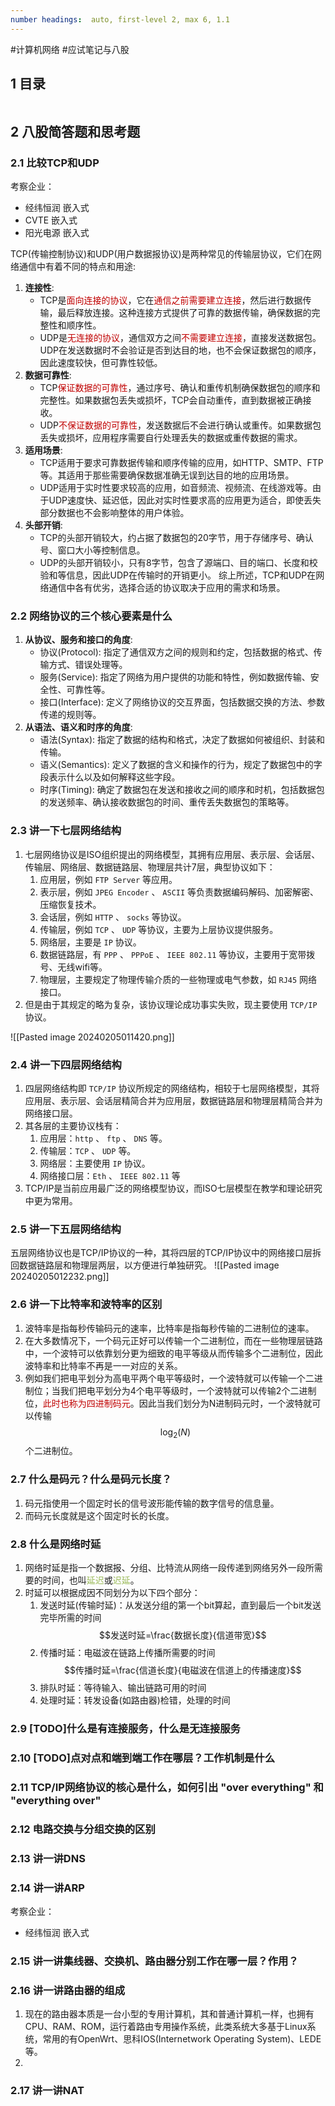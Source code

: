 ```yaml
---
number headings:  auto, first-level 2, max 6, 1.1
---
```

#计算机网络 #应试笔记与八股 

## 1 目录
```toc
```

## 2 八股简答题和思考题

### 2.1 比较TCP和UDP

考察企业：
- 经纬恒润 嵌入式
- CVTE 嵌入式
- 阳光电源 嵌入式

TCP(传输控制协议)和UDP(用户数据报协议)是两种常见的传输层协议，它们在网络通信中有着不同的特点和用途: 
1. **连接性**: 
   - TCP是<font color="#c00000">面向连接的协议</font>，它在<font color="#c00000">通信之前需要建立连接</font>，然后进行数据传输，最后释放连接。这种连接方式提供了可靠的数据传输，确保数据的完整性和顺序性。
   - UDP是<font color="#c00000">无连接的协议</font>，通信双方之间<font color="#c00000">不需要建立连接</font>，直接发送数据包。UDP在发送数据时不会验证是否到达目的地，也不会保证数据包的顺序，因此速度较快，但可靠性较低。
2. **数据可靠性**: 
   - TCP<font color="#c00000">保证数据的可靠性</font>，通过序号、确认和重传机制确保数据包的顺序和完整性。如果数据包丢失或损坏，TCP会自动重传，直到数据被正确接收。
   - UDP<font color="#c00000">不保证数据的可靠性</font>，发送数据后不会进行确认或重传。如果数据包丢失或损坏，应用程序需要自行处理丢失的数据或重传数据的需求。
3. **适用场景**: 
   - TCP适用于要求可靠数据传输和顺序传输的应用，如HTTP、SMTP、FTP等。其适用于那些需要确保数据准确无误到达目的地的应用场景。
   - UDP适用于实时性要求较高的应用，如音频流、视频流、在线游戏等。由于UDP速度快、延迟低，因此对实时性要求高的应用更为适合，即使丢失部分数据也不会影响整体的用户体验。
4. **头部开销**: 
   - TCP的头部开销较大，约占据了数据包的20字节，用于存储序号、确认号、窗口大小等控制信息。
   - UDP的头部开销较小，只有8字节，包含了源端口、目的端口、长度和校验和等信息，因此UDP在传输时的开销更小。
综上所述，TCP和UDP在网络通信中各有优劣，选择合适的协议取决于应用的需求和场景。

### 2.2 网络协议的三个核心要素是什么

1. **从协议、服务和接口的角度**:     
    - 协议(Protocol): 指定了通信双方之间的规则和约定，包括数据的格式、传输方式、错误处理等。
    - 服务(Service): 指定了网络为用户提供的功能和特性，例如数据传输、安全性、可靠性等。
    - 接口(Interface): 定义了网络协议的交互界面，包括数据交换的方法、参数传递的规则等。
2. **从语法、语义和时序的角度**: 
    - 语法(Syntax): 指定了数据的结构和格式，决定了数据如何被组织、封装和传输。
    - 语义(Semantics): 定义了数据的含义和操作的行为，规定了数据包中的字段表示什么以及如何解释这些字段。
    - 时序(Timing): 确定了数据包在发送和接收之间的顺序和时机，包括数据包的发送频率、确认接收数据包的时间、重传丢失数据包的策略等。

### 2.3 讲一下七层网络结构

1. 七层网络协议是ISO组织提出的网络模型，其拥有应用层、表示层、会话层、传输层、网络层、数据链路层、物理层共计7层，典型协议如下：
	1. 应用层，例如 `FTP Server` 等应用。
	2. 表示层，例如 `JPEG Encoder` 、 `ASCII` 等负责数据编码解码、加密解密、压缩恢复技术。
	3. 会话层，例如 `HTTP` 、 `socks` 等协议。
	4. 传输层，例如 `TCP` 、 `UDP` 等协议，主要为上层协议提供服务。
	5. 网络层，主要是 `IP` 协议。
	6. 数据链路层，有 `PPP` 、 `PPPoE` 、 `IEEE 802.11` 等协议，主要用于宽带拨号、无线wifi等。
	7. 物理层，主要规定了物理传输介质的一些物理或电气参数，如 `RJ45` 网络接口。
2. 但是由于其规定的略为复杂，该协议理论成功事实失败，现主要使用 `TCP/IP` 协议。

![[Pasted image 20240205011420.png]]

### 2.4 讲一下四层网络结构

1. 四层网络结构即 `TCP/IP` 协议所规定的网络结构，相较于七层网络模型，其将应用层、表示层、会话层精简合并为应用层，数据链路层和物理层精简合并为网络接口层。
2. 其各层的主要协议栈有：
	1. 应用层：`http` 、 `ftp` 、 `DNS` 等。
	2. 传输层：`TCP` 、 `UDP` 等。
	3. 网络层：主要使用 `IP` 协议。
	4. 网络接口层：`Eth` 、 `IEEE 802.11` 等
3. TCP/IP是当前应用最广泛的网络模型协议，而ISO七层模型在教学和理论研究中更为常用。

### 2.5 讲一下五层网络结构

五层网络协议也是TCP/IP协议的一种，其将四层的TCP/IP协议中的网络接口层拆回数据链路层和物理层两层，以方便进行单独研究。
![[Pasted image 20240205012232.png]]

### 2.6 讲一下比特率和波特率的区别

1. 波特率是指每秒传输码元的速率，比特率是指每秒传输的二进制位的速率。
2. 在大多数情况下，一个码元正好可以传输一个二进制位，而在一些物理层链路中，一个波特可以依靠划分更为细致的电平等级从而传输多个二进制位，因此波特率和比特率不再是一一对应的关系。
3. 例如我们把电平划分为高电平两个电平等级时，一个波特就可以传输一个二进制位；当我们把电平划分为4个电平等级时，一个波特就可以传输2个二进制位，<font color="#c00000">此时也称为四进制码元</font>。因此当我们划分为N进制码元时，一个波特就可以传输$$\log_2(N)$$个二进制位。

### 2.7 什么是码元？什么是码元长度？

1. 码元指使用一个固定时长的信号波形能传输的数字信号的信息量。
2. 而码元长度就是这个固定时长的长度。

### 2.8 什么是网络时延

1. 网络时延是指一个数据报、分组、比特流从网络一段传递到网络另外一段所需要的时间，也叫<font color="#9bbb59">延迟</font>或<font color="#9bbb59">迟延</font>。
2. 时延可以根据成因不同划分为以下四个部分：
	1. 发送时延(传输时延)：从发送分组的第一个bit算起，直到最后一个bit发送完毕所需的时间$$发送时延=\frac{数据长度}{信道带宽}$$
	2. 传播时延：电磁波在链路上传播所需要的时间$$传播时延=\frac{信道长度}{电磁波在信道上的传播速度}$$
	3. 排队时延：等待输入、输出链路可用的时间
	4. 处理时延：转发设备(如路由器)检错，处理的时间

### 2.9 [TODO]什么是有连接服务，什么是无连接服务


### 2.10 [TODO]点对点和端到端工作在哪层？工作机制是什么


### 2.11 TCP/IP网络协议的核心是什么，如何引出 "over everything" 和 "everything over"


### 2.12 电路交换与分组交换的区别


### 2.13 讲一讲DNS


### 2.14 讲一讲ARP

考察企业：
- 经纬恒润 嵌入式




### 2.15 讲一讲集线器、交换机、路由器分别工作在哪一层？作用？


### 2.16 讲一讲路由器的组成

1. 现在的路由器本质是一台小型的专用计算机，其和普通计算机一样，也拥有CPU、RAM、ROM，运行着路由专用操作系统，此类系统大多基于Linux系统，常用的有OpenWrt、思科IOS(Internetwork Operating System)、LEDE等。
2. 

### 2.17 讲一讲NAT




